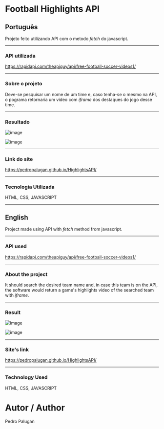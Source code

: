 # Football Highlights API


<h2>Português</h2>

Projeto feito utilizando API com o metodo _fetch_ do javascript.

<hr>

<h3>API utilizada</h3>

https://rapidapi.com/theapiguy/api/free-football-soccer-videos1/

<hr>

<h3>Sobre o projeto</h3>

Deve-se pesquisar um nome de um time e, caso tenha-se o mesmo na API, o pograma retornaria um video com  _iframe_ dos destaques do jogo desse time.

<hr>

<h3>Resultado</h3>

![image](https://user-images.githubusercontent.com/88800549/156861661-8a06944c-8507-44b9-b3fb-0cbc46632bd7.png)


![image](https://user-images.githubusercontent.com/88800549/156861681-db1fe55c-4d93-4e80-b0f2-2351ba1f88bd.png)

<hr>

<h3>Link do site</h3>

https://pedropalugan.github.io/HighlightsAPI/

<hr>

<h3>Tecnologia Utilizada</h3>

HTML, CSS, JAVASCRIPT

<hr>


<h2>English</h2>

Project made using API with _fetch_ method from javascript.

<hr>

<h3>API used</h3>

https://rapidapi.com/theapiguy/api/free-football-soccer-videos1/

<hr>

<h3>About the project</h3>

It should search the desired team name and, in case this team is on the API, the software would return a game's highlights video of the searched team with _iframe_.


<hr>

<h3>Result</h3>

![image](https://user-images.githubusercontent.com/88800549/156861661-8a06944c-8507-44b9-b3fb-0cbc46632bd7.png)


![image](https://user-images.githubusercontent.com/88800549/156861681-db1fe55c-4d93-4e80-b0f2-2351ba1f88bd.png)

<hr>

<h3>Site's link</h3>

https://pedropalugan.github.io/HighlightsAPI/

<hr>

<h3>Technology Used</h3>

HTML, CSS, JAVASCRIPT


# Autor / Author

Pedro Palugan
